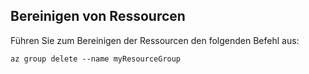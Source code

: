 ## <a name="clean-up-resources"></a>Bereinigen von Ressourcen

Führen Sie zum Bereinigen der Ressourcen den folgenden Befehl aus:

```azurecli
az group delete --name myResourceGroup
```
